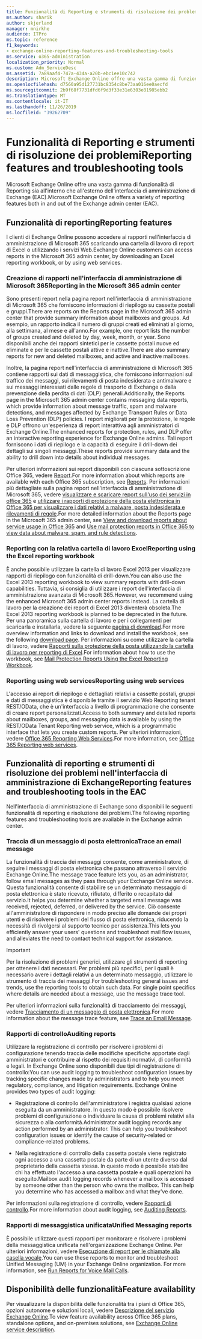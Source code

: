 ```yaml
---
title: Funzionalità di Reporting e strumenti di risoluzione dei problemi
ms.author: sharik
author: skjerland
manager: mnirkhe
audience: ITPro
ms.topic: reference
f1_keywords:
- exchange-online-reporting-features-and-troubleshooting-tools
ms.service: o365-administration
localization_priority: Normal
ms.custom: Adm_ServiceDesc
ms.assetid: 7a89aaf4-747a-434a-a20b-ebc1ee10c742
description: Microsoft Exchange Online offre una vasta gamma di funzionalità di Reporting sia all'interno che all'esterno dell'interfaccia di amministrazione di Exchange (EAC).
ms.openlocfilehash: d7560a95d127731bc8354c8be73aa016ee0aecfd
ms.sourcegitcommit: 2b9f68f7731dfd6f9d3f33e31e6303e81985ebb2
ms.translationtype: MT
ms.contentlocale: it-IT
ms.lasthandoff: 11/26/2019
ms.locfileid: "39262709"
---
```

# <a name="reporting-features-and-troubleshooting-tools"></a><span data-ttu-id="1fb47-103">Funzionalità di Reporting e strumenti di risoluzione dei problemi</span><span class="sxs-lookup"><span data-stu-id="1fb47-103">Reporting features and troubleshooting tools</span></span>

<span data-ttu-id="1fb47-104">Microsoft Exchange Online offre una vasta gamma di funzionalità di Reporting sia all'interno che all'esterno dell'interfaccia di amministrazione di Exchange (EAC).</span><span class="sxs-lookup"><span data-stu-id="1fb47-104">Microsoft Exchange Online offers a variety of reporting features both in and out of the Exchange admin center (EAC).</span></span>
  
## <a name="reporting-features"></a><span data-ttu-id="1fb47-105">Funzionalità di reporting</span><span class="sxs-lookup"><span data-stu-id="1fb47-105">Reporting features</span></span>

<span data-ttu-id="1fb47-106">I clienti di Exchange Online possono accedere ai rapporti nell'interfaccia di amministrazione di Microsoft 365 scaricando una cartella di lavoro di report di Excel o utilizzando i servizi Web.</span><span class="sxs-lookup"><span data-stu-id="1fb47-106">Exchange Online customers can access reports in the Microsoft 365 admin center, by downloading an Excel reporting workbook, or by using web services.</span></span>
  
### <a name="reporting-in-the-microsoft-365-admin-center"></a><span data-ttu-id="1fb47-107">Creazione di rapporti nell'interfaccia di amministrazione di Microsoft 365</span><span class="sxs-lookup"><span data-stu-id="1fb47-107">Reporting in the Microsoft 365 admin center</span></span>

<span data-ttu-id="1fb47-108">Sono presenti report nella pagina report nell'interfaccia di amministrazione di Microsoft 365 che forniscono informazioni di riepilogo su cassette postali e gruppi.</span><span class="sxs-lookup"><span data-stu-id="1fb47-108">There are reports on the Reports page in the Microsoft 365 admin center that provide summary information about mailboxes and groups.</span></span> <span data-ttu-id="1fb47-109">Ad esempio, un rapporto indica il numero di gruppi creati ed eliminati al giorno, alla settimana, al mese e all'anno.</span><span class="sxs-lookup"><span data-stu-id="1fb47-109">For example, one report lists the number of groups created and deleted by day, week, month, or year.</span></span> <span data-ttu-id="1fb47-110">Sono disponibili anche dei rapporti sintetici per le cassette postali nuove ed eliminate e per le cassette postali attive e inattive.</span><span class="sxs-lookup"><span data-stu-id="1fb47-110">There are also summary reports for new and deleted mailboxes, and active and inactive mailboxes.</span></span> 
  
<span data-ttu-id="1fb47-111">Inoltre, la pagina report nell'interfaccia di amministrazione di Microsoft 365 contiene rapporti sui dati di messaggistica, che forniscono informazioni sul traffico dei messaggi, sui rilevamenti di posta indesiderata e antimalware e sui messaggi interessati dalle regole di trasporto di Exchange o dalla prevenzione della perdita di dati (DLP) generali.</span><span class="sxs-lookup"><span data-stu-id="1fb47-111">Additionally, the Reports page in the Microsoft 365 admin center contains messaging data reports, which provide information about message traffic, spam and malware detections, and messages affected by Exchange Transport Rules or Data Loss Prevention (DLP) policies.</span></span> <span data-ttu-id="1fb47-112">I report migliorati per la protezione, le regole e DLP offrono un'esperienza di report interattiva agli amministratori di Exchange Online.</span><span class="sxs-lookup"><span data-stu-id="1fb47-112">The enhanced reports for protection, rules, and DLP offer an interactive reporting experience for Exchange Online admins.</span></span> <span data-ttu-id="1fb47-113">Tali report forniscono i dati di riepilogo e la capacità di eseguire il drill-down dei dettagli sui singoli messaggi.</span><span class="sxs-lookup"><span data-stu-id="1fb47-113">These reports provide summary data and the ability to drill down into details about individual messages.</span></span>
  
<span data-ttu-id="1fb47-114">Per ulteriori informazioni sui report disponibili con ciascuna sottoscrizione Office 365, vedere [Report](../office-365-platform-service-description/reports.md).</span><span class="sxs-lookup"><span data-stu-id="1fb47-114">For more information about which reports are available with each Office 365 subscription, see [Reports](../office-365-platform-service-description/reports.md).</span></span> <span data-ttu-id="1fb47-115">Per informazioni più dettagliate sulla pagina report nell'interfaccia di amministrazione di Microsoft 365, vedere [visualizzare e scaricare report sull'uso dei servizi in office 365](https://go.microsoft.com/fwlink/p/?LinkId=401187) e [utilizzare i rapporti di protezione della posta elettronica in Office 365 per visualizzare i dati relativi a malware, posta indesiderata e rilevamenti di regole](https://go.microsoft.com/fwlink/p/?LinkID=401102).</span><span class="sxs-lookup"><span data-stu-id="1fb47-115">For more detailed information about the Reports page in the Microsoft 365 admin center, see [View and download reports about service usage in Office 365](https://go.microsoft.com/fwlink/p/?LinkId=401187) and [Use mail protection reports in Office 365 to view data about malware, spam, and rule detections](https://go.microsoft.com/fwlink/p/?LinkID=401102).</span></span>
  
### <a name="reporting-using-the-excel-reporting-workbook"></a><span data-ttu-id="1fb47-116">Reporting con la relativa cartella di lavoro Excel</span><span class="sxs-lookup"><span data-stu-id="1fb47-116">Reporting using the Excel reporting workbook</span></span>

<span data-ttu-id="1fb47-117">È anche possibile utilizzare la cartella di lavoro Excel 2013 per visualizzare rapporti di riepilogo con funzionalità di drill-down.</span><span class="sxs-lookup"><span data-stu-id="1fb47-117">You can also use the Excel 2013 reporting workbook to view summary reports with drill-down capabilities.</span></span> <span data-ttu-id="1fb47-118">Tuttavia, si consiglia di utilizzare i report dell'interfaccia di amministrazione avanzata di Microsoft 365.</span><span class="sxs-lookup"><span data-stu-id="1fb47-118">However, we recommend using the enhanced Microsoft 365 admin center reports instead.</span></span> <span data-ttu-id="1fb47-119">La cartella di lavoro per la creazione dei report di Excel 2013 diventerà obsoleta.</span><span class="sxs-lookup"><span data-stu-id="1fb47-119">The Excel 2013 reporting workbook is planned to be deprecated in the future.</span></span> <span data-ttu-id="1fb47-120">Per una panoramica sulla cartella di lavoro e per i collegamenti per scaricarla e installarla, vedere la seguente [pagina di download](https://go.microsoft.com/fwlink/p/?LinkId=271776).</span><span class="sxs-lookup"><span data-stu-id="1fb47-120">For more overview information and links to download and install the workbook, see the following [download page](https://go.microsoft.com/fwlink/p/?LinkId=271776).</span></span> <span data-ttu-id="1fb47-121">Per informazioni su come utilizzare la cartella di lavoro, vedere [Rapporti sulla protezione della posta utilizzando la cartella di lavoro per reporting di Excel](https://go.microsoft.com/fwlink/p/?LinkId=285211).</span><span class="sxs-lookup"><span data-stu-id="1fb47-121">For information about how to use the workbook, see [Mail Protection Reports Using the Excel Reporting Workbook](https://go.microsoft.com/fwlink/p/?LinkId=285211).</span></span> 
  
### <a name="reporting-using-web-services"></a><span data-ttu-id="1fb47-122">Reporting using web services</span><span class="sxs-lookup"><span data-stu-id="1fb47-122">Reporting using web services</span></span>

<span data-ttu-id="1fb47-123">L'accesso ai report di riepilogo e dettagliati relativi a cassette postali, gruppi e dati di messaggistica è disponibile tramite il servizio Web Reporting tenant REST/OData, che è un'interfaccia a livello di programmazione che consente di creare report personalizzati.</span><span class="sxs-lookup"><span data-stu-id="1fb47-123">Access to both summary and detailed reports about mailboxes, groups, and messaging data is available by using the REST/OData Tenant Reporting web service, which is a programmatic interface that lets you create custom reports.</span></span> <span data-ttu-id="1fb47-124">Per ulteriori informazioni, vedere [Office 365 Reporting Web Services](https://go.microsoft.com/fwlink/p/?LinkId=287041).</span><span class="sxs-lookup"><span data-stu-id="1fb47-124">For more information, see [Office 365 Reporting web services](https://go.microsoft.com/fwlink/p/?LinkId=287041).</span></span>
  
## <a name="reporting-features-and-troubleshooting-tools-in-the-eac"></a><span data-ttu-id="1fb47-125">Funzionalità di reporting e strumenti di risoluzione dei problemi nell'interfaccia di amministrazione di Exchange</span><span class="sxs-lookup"><span data-stu-id="1fb47-125">Reporting features and troubleshooting tools in the EAC</span></span>

<span data-ttu-id="1fb47-126">Nell'interfaccia di amministrazione di Exchange sono disponibili le seguenti funzionalità di reporting e risoluzione dei problemi.</span><span class="sxs-lookup"><span data-stu-id="1fb47-126">The following reporting features and troubleshooting tools are available in the Exchange admin center.</span></span>
  
### <a name="trace-an-email-message"></a><span data-ttu-id="1fb47-127">Traccia di un messaggio di posta elettronica</span><span class="sxs-lookup"><span data-stu-id="1fb47-127">Trace an email message</span></span>

<span data-ttu-id="1fb47-128">La funzionalità di traccia dei messaggi consente, come amministratore, di seguire i messaggi di posta elettronica che passano attraverso il servizio Exchange Online.</span><span class="sxs-lookup"><span data-stu-id="1fb47-128">The message trace feature lets you, as an administrator, follow email messages as they pass through your Exchange Online service.</span></span> <span data-ttu-id="1fb47-129">Questa funzionalità consente di stabilire se un determinato messaggio di posta elettronica è stato ricevuto, rifiutato, differito o recapitato dal servizio.</span><span class="sxs-lookup"><span data-stu-id="1fb47-129">It helps you determine whether a targeted email message was received, rejected, deferred, or delivered by the service.</span></span> <span data-ttu-id="1fb47-130">Ciò consente all'amministratore di rispondere in modo preciso alle domande dei propri utenti e di risolvere i problemi del flusso di posta elettronica, riducendo la necessità di rivolgersi al supporto tecnico per assistenza.</span><span class="sxs-lookup"><span data-stu-id="1fb47-130">This lets you efficiently answer your users' questions and troubleshoot mail flow issues, and alleviates the need to contact technical support for assistance.</span></span>
  
> [!IMPORTANT]
> <span data-ttu-id="1fb47-p107">Per la risoluzione di problemi generici, utilizzare gli strumenti di reporting per ottenere i dati necessari. Per problemi più specifici, per i quali è necessario avere i dettagli relativi a un determinato messaggio, utilizzare lo strumento di traccia dei messaggi.</span><span class="sxs-lookup"><span data-stu-id="1fb47-p107">For troubleshooting general issues and trends, use the reporting tools to obtain such data. For single point specifics where details are needed about a message, use the message trace tool.</span></span> 
  
<span data-ttu-id="1fb47-133">Per ulteriori informazioni sulla funzionalità di tracciamento dei messaggi, vedere [Tracciamento di un messaggio di posta elettronica](https://go.microsoft.com/fwlink/p/?LinkId=271777).</span><span class="sxs-lookup"><span data-stu-id="1fb47-133">For more information about the message trace feature, see [Trace an Email Message](https://go.microsoft.com/fwlink/p/?LinkId=271777).</span></span>
  
### <a name="auditing-reports"></a><span data-ttu-id="1fb47-134">Rapporti di controllo</span><span class="sxs-lookup"><span data-stu-id="1fb47-134">Auditing reports</span></span>

<span data-ttu-id="1fb47-p108">Utilizzare la registrazione di controllo per risolvere i problemi di configurazione tenendo traccia delle modifiche specifiche apportate dagli amministratori e contribuire al rispetto dei requisiti normativi, di conformità e legali. In Exchange Online sono disponibili due tipi di registrazione di controllo:</span><span class="sxs-lookup"><span data-stu-id="1fb47-p108">You can use audit logging to troubleshoot configuration issues by tracking specific changes made by administrators and to help you meet regulatory, compliance, and litigation requirements. Exchange Online provides two types of audit logging:</span></span>
  
- <span data-ttu-id="1fb47-p109">Registrazione di controllo dell'amministratore i registra qualsiasi azione eseguita da un amministratore. In questo modo è possibile risolvere problemi di configurazione o individuare la causa di problemi relativi alla sicurezza o alla conformità.</span><span class="sxs-lookup"><span data-stu-id="1fb47-p109">Administrator audit logging records any action performed by an administrator. This can help you troubleshoot configuration issues or identify the cause of security-related or compliance-related problems.</span></span> 
    
- <span data-ttu-id="1fb47-p110">Nella registrazione di controllo della cassetta postale viene registrato ogni accesso a una cassetta postale da parte di un utente diverso dal proprietario della cassetta stessa. In questo modo è possibile stabilire chi ha effettuato l'accesso a una cassetta postale e quali operazioni ha eseguito.</span><span class="sxs-lookup"><span data-stu-id="1fb47-p110">Mailbox audit logging records whenever a mailbox is accessed by someone other than the person who owns the mailbox. This can help you determine who has accessed a mailbox and what they've done.</span></span> 
    
<span data-ttu-id="1fb47-141">Per informazioni sulla registrazione di controllo, vedere [Rapporti di controllo](https://go.microsoft.com/fwlink/p/?LinkId=271779).</span><span class="sxs-lookup"><span data-stu-id="1fb47-141">For more information about audit logging, see [Auditing Reports](https://go.microsoft.com/fwlink/p/?LinkId=271779).</span></span>
  
### <a name="unified-messaging-reports"></a><span data-ttu-id="1fb47-142">Rapporti di messaggistica unificata</span><span class="sxs-lookup"><span data-stu-id="1fb47-142">Unified Messaging reports</span></span>

<span data-ttu-id="1fb47-p111">È possibile utilizzare questi rapporti per monitorare e risolvere i problemi della messaggistica unificata nell'organizzazione Exchange Online. Per ulteriori informazioni, vedere [Esecuzione di report per le chiamate alla casella vocale](https://go.microsoft.com/fwlink/p/?LinkId=287042).</span><span class="sxs-lookup"><span data-stu-id="1fb47-p111">You can use these reports to monitor and troubleshoot Unified Messaging (UM) in your Exchange Online organization. For more information, see [Run Reports for Voice Mail Calls](https://go.microsoft.com/fwlink/p/?LinkId=287042).</span></span>
  
## <a name="feature-availability"></a><span data-ttu-id="1fb47-145">Disponibilità delle funzionalità</span><span class="sxs-lookup"><span data-stu-id="1fb47-145">Feature availability</span></span>

<span data-ttu-id="1fb47-146">Per visualizzare la disponibilità delle funzionalità tra i piani di Office 365, opzioni autonome e soluzioni locali, vedere [Descrizione del servizio Exchange Online](exchange-online-service-description.md).</span><span class="sxs-lookup"><span data-stu-id="1fb47-146">To view feature availability across Office 365 plans, standalone options, and on-premises solutions, see [Exchange Online service description](exchange-online-service-description.md).</span></span>
  

